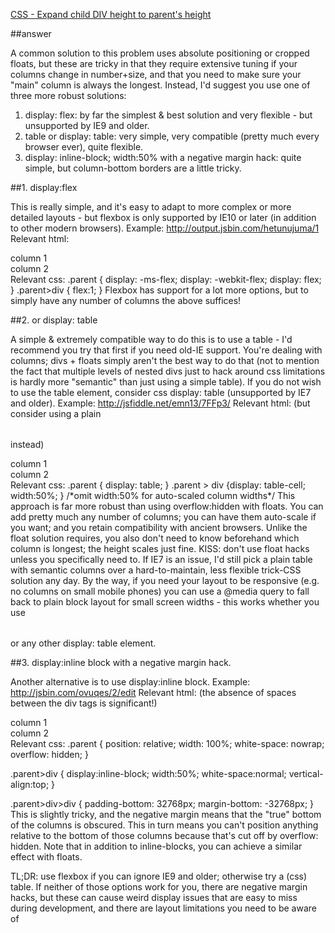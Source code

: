 [CSS - Expand child DIV height to parent's height](http://stackoverflow.com/questions/4804581/css-expand-child-div-height-to-parents-height)

##answer

A common solution to this problem uses absolute positioning or cropped floats, but these are tricky in that they require extensive tuning if your columns change in number+size, and that you need to make sure your "main" column is always the longest. Instead, I'd suggest you use one of three more robust solutions:

1. display: flex: by far the simplest & best solution and very flexible - but unsupported by IE9 and older.
1. table or display: table: very simple, very compatible (pretty much every browser ever), quite flexible.
1. display: inline-block; width:50% with a negative margin hack: quite simple, but column-bottom borders are a little tricky.

##1. display:flex

This is really simple, and it's easy to adapt to more complex or more detailed layouts - but flexbox is only supported by IE10 or later (in addition to other modern browsers).
Example: http://output.jsbin.com/hetunujuma/1
Relevant html: 
<div class="parent"><div>column 1</div><div>column 2</div></div>
Relevant css:
.parent { display: -ms-flex; display: -webkit-flex; display: flex; }
.parent>div { flex:1; }
Flexbox has support for a lot more options, but to simply have any number of columns the above suffices!

##2.<table> or display: table

A simple & extremely compatible way to do this is to use a table - I'd recommend you try that first if you need old-IE support. You're dealing with columns; divs + floats simply aren't the best way to do that (not to mention the fact that multiple levels of nested divs just to hack around css limitations is hardly more "semantic" than just using a simple table). If you do not wish to use the table element, consider css display: table (unsupported by IE7 and older). 
Example: http://jsfiddle.net/emn13/7FFp3/
Relevant html: (but consider using a plain <table> instead)
<div class="parent"><div>column 1</div><div>column 2</div></div>
Relevant css:
.parent { display: table; }
.parent > div {display: table-cell; width:50%; }
/*omit width:50% for auto-scaled column widths*/
This approach is far more robust than using overflow:hidden with floats. You can add pretty much any number of columns; you can have them auto-scale if you want; and you retain compatibility with ancient browsers. Unlike the float solution requires, you also don't need to know beforehand which column is longest; the height scales just fine.
KISS: don't use float hacks unless you specifically need to. If IE7 is an issue, I'd still pick a plain table with semantic columns over a hard-to-maintain, less flexible trick-CSS solution any day.
By the way, if you need your layout to be responsive (e.g. no columns on small mobile phones) you can use a @media query to fall back to plain block layout for small screen widths - this works whether you use <table> or any other display: table element.

##3. display:inline block with a negative margin hack.

Another alternative is to use display:inline block.
Example: http://jsbin.com/ovuqes/2/edit
Relevant html: (the absence of spaces between the div tags is significant!)
<div class="parent"><div><div>column 1</div></div><div><div>column 2</div></div></div>
Relevant css:
.parent { 
    position: relative; width: 100%; white-space: nowrap; overflow: hidden; 
}

.parent>div { 
    display:inline-block; width:50%; white-space:normal; vertical-align:top; 
}

.parent>div>div {
    padding-bottom: 32768px; margin-bottom: -32768px; 
}
This is slightly tricky, and the negative margin means that the "true" bottom of the columns is obscured. This in turn means you can't position anything relative to the bottom of those columns because that's cut off by overflow: hidden. Note that in addition to inline-blocks, you can achieve a similar effect with floats.

TL;DR: use flexbox if you can ignore IE9 and older; otherwise try a (css) table. If neither of those options work for you, there are negative margin hacks, but these can cause weird display issues that are easy to miss during development, and there are layout limitations you need to be aware of